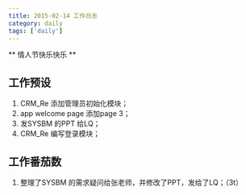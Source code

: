 ```yaml
---
title: 2015-02-14 工作日志
category: daily
tags: ['daily']
---
```


** 情人节快乐快乐 **

## 工作预设
1. CRM_Re 添加管理员初始化模块；
2. app welcome page 添加page 3；
3. 发SYSBM 的PPT 给LQ；
4. CRM_Re 编写登录模块；

## 工作番茄数
1. 整理了SYSBM 的需求疑问给张老师，并修改了PPT，发给了LQ；（3t）
